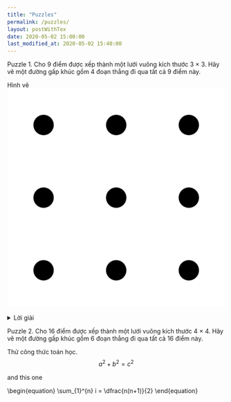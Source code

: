 ```yaml
---
title: "Puzzles"
permalink: /puzzles/
layout: postWithTex
date: 2020-05-02 15:00:00
last_modified_at: 2020-05-02 15:40:00
---
```


Puzzle 1. Cho 9 điểm được xếp thành một lưới vuông kích thước 3 $\times$ 3. Hãy vẽ một đường gấp khúc gồm 4 đoạn thẳng đi qua tất cả 9 điểm này.

Hình vẽ
![image:puzzle](/assets/images/nineDotsPuzzle.png)
<details>
<summary>Lời giải</summary>
![image:solution](/assets/images/nineDotsSolution.jpg)
</details>

Puzzle 2. Cho 16 điểm được xếp thành một lưới vuông kích thước 4 $\times$ 4. Hãy vẽ một đường gấp khúc gồm 6 đoạn thẳng đi qua tất cả 16 điểm này.

Thử công thức toán học.
$$ a^2 + b^2 = c^2$$

and this one

\begin{equation}
  \sum_{1}^{n} i = \dfrac{n(n+1)}{2}
\end{equation}
